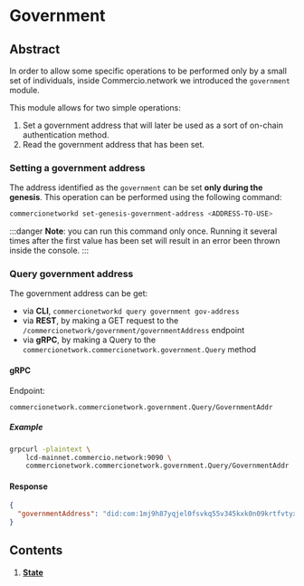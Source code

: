 <!--
order: 0
title: Government Overview
parent:
  title: "covernment"
-->

# Government 

## Abstract

In order to allow some specific operations to be performed only by a small set of individuals, 
inside Commercio.network we introduced the `government` module. 

This module allows for two simple operations: 

1. Set a government address that will later be used as a sort of on-chain authentication method. 
2. Read the government address that has been set. 

### Setting a government address 
The address identified as the `government` can be set **only during the genesis**.
This operation can be performed using the following command: 

```bash
commercionetworkd set-genesis-government-address <ADDRESS-TO-USE>
```

:::danger
**Note**: you can run this command only once.
Running it several times after the first value has been set will result in an error been thrown inside the console.
:::

### Query government address 

The government address can be get:

 - via **CLI**, `commercionetworkd query government gov-address`
 - via **REST**, by making a GET request to the `/commercionetwork/government/governmentAddress` endpoint 
 - via **gRPC**, by making a Query to the `commercionetwork.commercionetwork.government.Query` method

#### gRPC

Endpoint:

```
commercionetwork.commercionetwork.government.Query/GovernmentAddr
```

##### Example

```bash
grpcurl -plaintext \
    lcd-mainnet.commercio.network:9090 \
    commercionetwork.commercionetwork.government.Query/GovernmentAddr
```

#### Response
```json
{
  "governmentAddress": "did:com:1mj9h87yqjel0fsvkq55v345kxk0n09krtfvtyx"
}
```

## Contents

1. **[State](01_state.md)**
